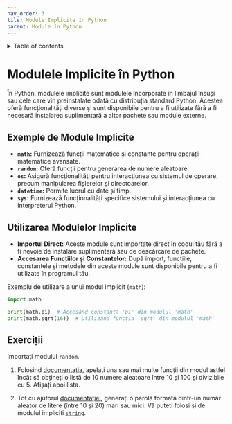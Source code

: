 ```yaml
---
nav_order: 3
tile: Module Implicite în Python
parent: Module în Python
---
```


<details markdown="block">
  <summary>
    Table of contents
  </summary>
  {: .text-delta }
1. TOC
{:toc}
</details>

# Modulele Implicite în Python

În Python, modulele implicite sunt modulele încorporate în limbajul însuși sau cele care vin preinstalate odată cu distribuția standard Python. Acestea oferă funcționalități diverse și sunt disponibile pentru a fi utilizate fără a fi necesară instalarea suplimentară a altor pachete sau module externe.

## Exemple de Module Implicite

- **`math`:** Furnizează funcții matematice și constante pentru operații matematice avansate.
- **`random`:** Oferă funcții pentru generarea de numere aleatoare.
- **`os`:** Asigură funcționalități pentru interacțiunea cu sistemul de operare, precum manipularea fișierelor și directoarelor.
- **`datetime`:** Permite lucrul cu date și timp.
- **`sys`:** Furnizează funcționalități specifice sistemului și interacțiunea cu interpreterul Python.

## Utilizarea Modulelor Implicite

- **Importul Direct:** Aceste module sunt importate direct în codul tău fără a fi nevoie de instalare suplimentară sau de descărcare de pachete.
- **Accesarea Funcțiilor și Constantelor:** După import, funcțiile, constantele și metodele din aceste module sunt disponibile pentru a fi utilizate în programul tău.

Exemplu de utilizare a unui modul implicit (`math`):

```python
import math

print(math.pi)  # Accesând constanta 'pi' din modulul 'math'
print(math.sqrt(16))  # Utilizând funcția 'sqrt' din modulul 'math'
```

## Exerciții

Importați modulul `random`.

1. Folosind [documentația](https://docs.python.org/3/library/random.html), apelați una sau mai multe funcții din modul astfel încât să obțineți o listă de 10 numere aleatoare între 10 și 100 și divizibile cu 5.
Afișați apoi lista.

1. Tot cu ajutorul [documentației](https://docs.python.org/3/library/random.html), generați o parolă formată dintr-un număr aleator de litere (între 10 și 20) mari sau mici.
Vă puteți folosi și de modulul impliciti [`string`](https://docs.python.org/3/library/string.html).
